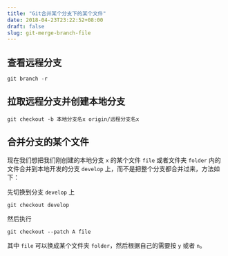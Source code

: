 ```yaml
---
title: "Git合并某个分支下的某个文件"
date: 2018-04-23T23:22:52+08:00
draft: false
slug: git-merge-branch-file
---
```


## 查看远程分支

```
git branch -r
```

## 拉取远程分支并创建本地分支

```
git checkout -b 本地分支名x origin/远程分支名x
```

## 合并分支的某个文件

现在我们想把我们刚创建的本地分支 `x` 的某个文件 `file` 或者文件夹 `folder` 内的文件合并到本地开发的分支 `develop` 上，而不是把整个分支都合并过来，方法如下：

先切换到分支 `develop` 上
```
git checkout develop
```

然后执行
```
git checkout --patch A file
```

其中 `file` 可以换成某个文件夹 `folder`，然后根据自己的需要按 `y` 或者 `n`。


